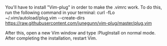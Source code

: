 You'll have to install "Vim-plug" in order to make the .vimrc work. To do this, run the following command in your terminal: curl -fLo ~/.vim/autoload/plug.vim --create-dirs \
  https://raw.githubusercontent.com/junegunn/vim-plug/master/plug.vim

After this, open a new Vim window and type :PlugInstall on normal mode. After completing the installation, restart Vim.
